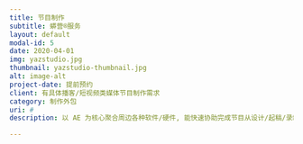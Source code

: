 ```yaml
---
title: 节目制作
subtitle: 蟒营®服务
layout: default
modal-id: 5
date: 2020-04-01
img: yazstudio.jpg
thumbnail: yazstudio-thumbnail.jpg
alt: image-alt
project-date: 提前预约
client: 有具体播客/短视频类媒体节目制作需求
category: 制作外包
uri: #
description: 以 AE 为核心聚合周边各种软件/硬件, 能快速协助完成节目从设计/起稿/录制/后期/发布全周期任务; 因为兴趣驱动, 价格并不专业, 欢迎一起来拥有 Vlog 玩法.

---
```

